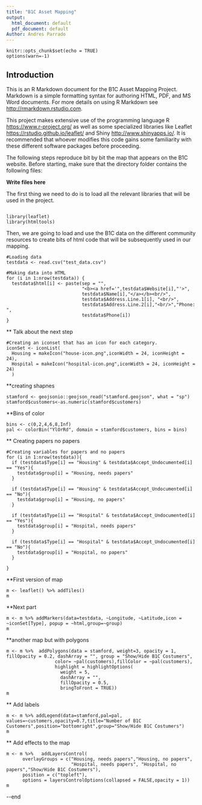 ```yaml
---
title: "B1C Asset Mapping"
output:
  html_document: default
  pdf_document: default
Author: Andres Parrado
---
```


```{r setup, include=FALSE}
knitr::opts_chunk$set(echo = TRUE)
options(warn=-1)
```

## Introduction

This is an R Markdown document for the B1C Asset Mapping Project. Markdown is a simple formatting syntax for authoring HTML, PDF, and MS Word documents. For more details on using R Markdown see <http://rmarkdown.rstudio.com>.

This project makes extensive use of the programming language R <https://www.r-project.org/> as well as some specialized libraries like Leaflet <https://rstudio.github.io/leaflet/> and Shiny <http://www.shinyapps.io/>. It is recommended that whoever modifies this code gains some familiarity with these different software packages before proceeding.

The following steps reproduce bit by bit the map that appears on the B1C website. Before starting, make sure that the directory folder contains the following files:

**Write files here**


The first thing we need to do is to load all the relevant libraries that will be used in the project.
```{r libraries}

library(leaflet)
library(htmltools)
```



Then, we are going to load and use the B1C data on the different community resources to create bits of html code that will be subsequently used in our mapping. 

```{r html info}
#Loading data
testdata <- read.csv("test_data.csv")

#Making data into HTML
for (i in 1:nrow(testdata)) {
  testdata$html[i] <- paste(sep = "",
                            "<b><a href='",testdata$Website[i],"'>",
                            testdata$Name[i],"</a></b><br/>",
                            testdata$Address.Line.1[i], "<br/>",
                            testdata$Address.Line.2[i],"<br/>","Phone: ",
                            testdata$Phone[i])
}
```

** Talk about the next step


```{r assigning icons}
#Creating an iconset that has an icon for each category.
iconSet <- iconList(
  Housing = makeIcon("house-icon.png",iconWidth = 24, iconHeight = 24),
  Hospital = makeIcon("hospital-icon.png",iconWidth = 24, iconHeight = 24)
  )

```


**creating shapnes
```{r shapes}
stamford <- geojsonio::geojson_read("stamford.geojson", what = "sp")
stamford$customers<-as.numeric(stamford$customers)
```

**Bins of color
```{r color}
bins <- c(0,2,4,6,8,Inf)
pal <- colorBin("YlOrRd", domain = stamford$customers, bins = bins)
```

** Creating papers no papers
```{r}
#Creating variables for papers and no papers
for (i in 1:nrow(testdata)){
  if (testdata$Type[i] == "Housing" & testdata$Accept_Undocumented[i] == "Yes"){
    testdata$group[i] = "Housing, needs papers"
  }
  
  if (testdata$Type[i] == "Housing" & testdata$Accept_Undocumented[i] == "No"){
    testdata$group[i] = "Housing, no papers"
  }
  
  if (testdata$Type[i] == "Hospital" & testdata$Accept_Undocumented[i] == "Yes"){
    testdata$group[i] = "Hospital, needs papers"
  }
  
  if (testdata$Type[i] == "Hospital" & testdata$Accept_Undocumented[i] == "No"){
    testdata$group[i] = "Hospital, no papers"
  }
  
}

```


**First version of map
```{r}
m <- leaflet() %>% addTiles()
m
```

**Next part
```{r}
m <- m %>% addMarkers(data=testdata, ~Longitude, ~Latitude,icon = ~iconSet[Type], popup = ~html,group=~group)
m
```

**another map but with polygons
```{r}
m <- m %>%  addPolygons(data = stamford, weight=3, opacity = 1, fillOpacity = 0.2, dashArray = "", group = "Show/Hide B1C Costumers",
                  color= ~pal(customers),fillColor = ~pal(customers),
                  highlight = highlightOptions(
                    weight = 5,
                    dashArray = "",
                    fillOpacity = 0.5,
                    bringToFront = TRUE))
m
```

** Add labels
```{r}
m <- m %>% addLegend(data=stamford,pal=pal, values=~customers,opacity=0.7,title="Number of B1C Customers",position="bottomright",group="Show/Hide B1C Costumers")
m
```


** Add effects to the map
```{r}
m <- m %>%   addLayersControl(
      overlayGroups = c("Housing, needs papers","Housing, no papers",
                        "Hospital, needs papers", "Hospital, no papers","Show/Hide B1C Costumers"),
      position = c("topleft"),
      options = layersControlOptions(collapsed = FALSE,opacity = 1))
m
```


--end

